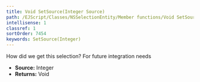 ```yaml
---
title: Void SetSource(Integer Source)
path: /EJScript/Classes/NSSelectionEntity/Member functions/Void SetSource(Integer p_0)
intellisense: 1
classref: 1
sortOrder: 7454
keywords: SetSource(Integer)
---
```



How did we get this selection? For future integration needs



* **Source:** Integer
* **Returns:** Void


